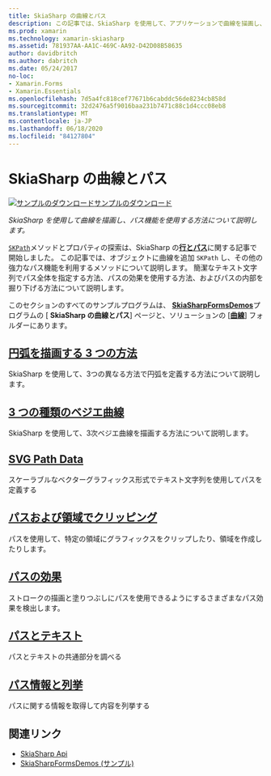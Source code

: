 ```yaml
---
title: SkiaSharp の曲線とパス
description: この記事では、SkiaSharp を使用して、アプリケーションで曲線を描画し、パス機能を使用する方法について説明し、サンプルコードを使用してその方法を Xamarin.Forms 示します。
ms.prod: xamarin
ms.technology: xamarin-skiasharp
ms.assetid: 781937AA-AA1C-469C-AA92-D42D08B58635
author: davidbritch
ms.author: dabritch
ms.date: 05/24/2017
no-loc:
- Xamarin.Forms
- Xamarin.Essentials
ms.openlocfilehash: 7d5a4fc818cef77671b6cabddc56de8234cb858d
ms.sourcegitcommit: 32d2476a5f9016baa231b7471c88c1d4ccc08eb8
ms.translationtype: MT
ms.contentlocale: ja-JP
ms.lasthandoff: 06/18/2020
ms.locfileid: "84127804"
---
```

# <a name="skiasharp-curves-and-paths"></a>SkiaSharp の曲線とパス

[![サンプルのダウンロード](~/media/shared/download.png)サンプルのダウンロード](https://docs.microsoft.com/samples/xamarin/xamarin-forms-samples/skiasharpforms-demos)

_SkiaSharp を使用して曲線を描画し、パス機能を使用する方法について説明します。_

[`SKPath`](xref:SkiaSharp.SKPath)メソッドとプロパティの探索は、SkiaSharp の[**行とパス**](../paths/index.md)に関する記事で開始しました。 この記事では、オブジェクトに曲線を追加 `SKPath` し、その他の強力なパス機能を利用するメソッドについて説明します。 簡潔なテキスト文字列でパス全体を指定する方法、パスの効果を使用する方法、およびパスの内部を掘り下げる方法について説明します。

このセクションのすべてのサンプルプログラムは、 [**SkiaSharpFormsDemos**](https://docs.microsoft.com/samples/xamarin/xamarin-forms-samples/skiasharpforms-demos)プログラムの [ **SkiaSharp の曲線とパス**] ページと、ソリューションの [[**曲線**](https://github.com/xamarin/xamarin-forms-samples/tree/master/SkiaSharpForms/Demos/Demos/SkiaSharpFormsDemos/Curves)] フォルダーにあります。

## <a name="three-ways-to-draw-an-arc"></a>[円弧を描画する 3 つの方法](arcs.md)

SkiaSharp を使用して、3つの異なる方法で円弧を定義する方法について説明します。

## <a name="three-types-of-bzier-curves"></a>[3 つの種類のベジエ曲線](beziers.md)

SkiaSharp を使用して、3次ベジエ曲線を描画する方法について説明します。

## <a name="svg-path-data"></a>[SVG Path Data](path-data.md)

スケーラブルなベクターグラフィックス形式でテキスト文字列を使用してパスを定義する

## <a name="clipping-with-paths-and-regions"></a>[パスおよび領域でクリッピング](clipping.md)

パスを使用して、特定の領域にグラフィックスをクリップしたり、領域を作成したりします。

## <a name="path-effects"></a>[パスの効果](effects.md)

ストロークの描画と塗りつぶしにパスを使用できるようにするさまざまなパス効果を検出します。

## <a name="paths-and-text"></a>[パスとテキスト](text-paths.md)

パスとテキストの共通部分を調べる

## <a name="path-information-and-enumeration"></a>[パス情報と列挙](information.md)

パスに関する情報を取得して内容を列挙する

## <a name="related-links"></a>関連リンク

- [SkiaSharp Api](https://docs.microsoft.com/dotnet/api/skiasharp)
- [SkiaSharpFormsDemos (サンプル)](https://docs.microsoft.com/samples/xamarin/xamarin-forms-samples/skiasharpforms-demos)
